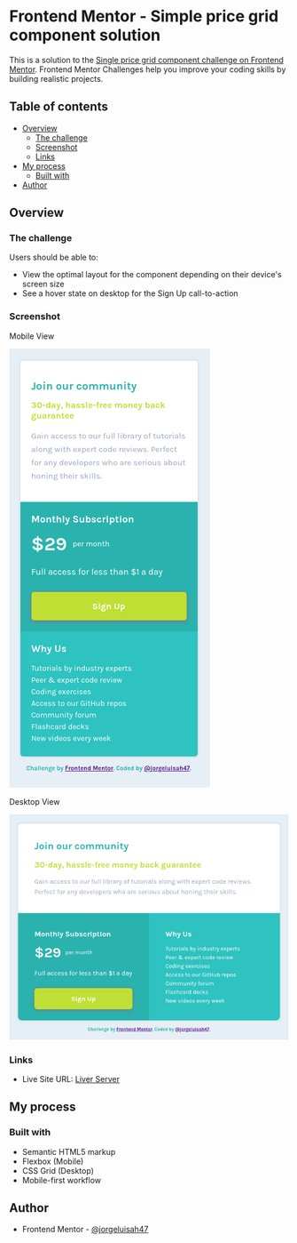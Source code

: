 # Frontend Mentor - Simple price grid component solution

This is a solution to the [Single price grid component challenge on Frontend Mentor](https://www.frontendmentor.io/challenges/single-price-grid-component-5ce41129d0ff452fec5abbbc). Frontend Mentor Challenges help you improve your coding skills by building realistic projects.

## Table of contents

- [Overview](#overview)
  - [The challenge](#the-challenge)
  - [Screenshot](#screenshot)
  - [Links](#links)
- [My process](#my-process)
  - [Built with](#built-with)
- [Author](#author)

## Overview

### The challenge

Users should be able to:

- View the optimal layout for the component depending on their device's screen size
- See a hover state on desktop for the Sign Up call-to-action

### Screenshot

Mobile View

![](./images/screenshots/Screenshot_2.png)

Desktop View

![](./images/screenshots/Screenshot_1.png)

### Links

- Live Site URL: [Liver Server](https://simple-price-grid-component-jlah47.netlify.app/)

## My process

### Built with

- Semantic HTML5 markup
- Flexbox (Mobile)
- CSS Grid (Desktop)
- Mobile-first workflow

## Author

- Frontend Mentor - [@jorgeluisah47](https://www.frontendmentor.io/profile/jorgeluisah47)